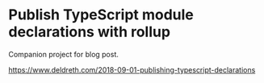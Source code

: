 # Publish TypeScript module declarations with rollup

Companion project for blog post.

https://www.deldreth.com/2018-09-01-publishing-typescript-declarations
